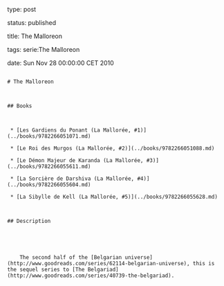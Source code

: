 type: post
status: published
title: The Malloreon
tags: serie:The Malloreon
date: Sun Nov 28 00:00:00 CET 2010
~~~~~~
# The Malloreon

## Books

 * [Les Gardiens du Ponant (La Mallorée, #1)](../books/9782266051071.md)
 * [Le Roi des Murgos (La Mallorée, #2)](../books/9782266051088.md)
 * [Le Démon Majeur de Karanda (La Mallorée, #3)](../books/9782266055611.md)
 * [La Sorcière de Darshiva (La Mallorée, #4)](../books/9782266055604.md)
 * [La Sibylle de Kell (La Mallorée, #5)](../books/9782266055628.md)

## Description


    The second half of the [Belgarian universe](http://www.goodreads.com/series/62114-belgarian-universe), this is the sequel series to [The Belgariad](http://www.goodreads.com/series/40739-the-belgariad).


